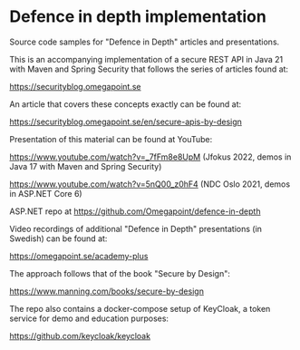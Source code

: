 # Defence in depth implementation

Source code samples for "Defence in Depth" articles and presentations.

This is an accompanying implementation of a secure REST API in Java 21 with Maven and Spring Security that follows the series of articles found
at:

https://securityblog.omegapoint.se

An article that covers these concepts exactly can be found at:

https://securityblog.omegapoint.se/en/secure-apis-by-design

Presentation of this material can be found at YouTube:

https://www.youtube.com/watch?v=_7fFm8e8UpM (Jfokus 2022, demos in Java 17 with Maven and Spring Security)

https://www.youtube.com/watch?v=5nQ00_z0hF4 (NDC Oslo 2021, demos in ASP.NET Core 6)

ASP.NET repo at https://github.com/Omegapoint/defence-in-depth

Video recordings of additional "Defence in Depth" presentations (in Swedish) can be found at:

https://omegapoint.se/academy-plus

The approach follows that of the book "Secure by Design":

https://www.manning.com/books/secure-by-design

The repo also contains a docker-compose setup of KeyCloak, a token service for demo and education purposes:

https://github.com/keycloak/keycloak
